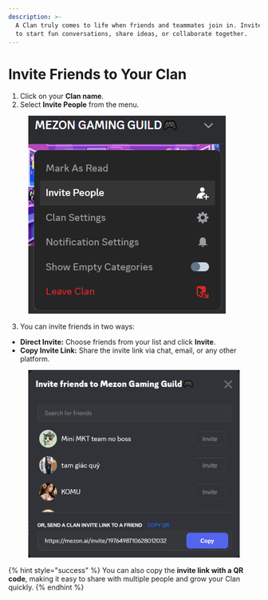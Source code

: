 ```yaml
---
description: >-
  A Clan truly comes to life when friends and teammates join in. Invite others
  to start fun conversations, share ideas, or collaborate together.
---
```


# Invite Friends to Your Clan

1. Click on your **Clan name**.
2. Select **Invite People** from the menu.

<figure><img src="../../.gitbook/assets/image (111).png" alt=""><figcaption></figcaption></figure>

3. You can invite friends in two ways:

* **Direct Invite:** Choose friends from your list and click **Invite**.
* **Copy Invite Link:** Share the invite link via chat, email, or any other platform.

<figure><img src="../../.gitbook/assets/image (112).png" alt=""><figcaption></figcaption></figure>

{% hint style="success" %}
You can also copy the **invite link with a QR code**, making it easy to share with multiple people and grow your Clan quickly.
{% endhint %}
